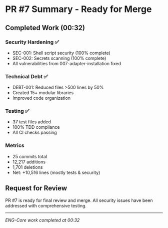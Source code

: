 # PR #7 Summary - Ready for Merge

## Completed Work (00:32)

### Security Hardening ✅
- SEC-001: Shell script security (100% complete)
- SEC-002: Secrets scanning (100% complete)
- All vulnerabilities from 007-adapter-installation fixed

### Technical Debt ✅
- DEBT-001: Reduced files >500 lines by 50%
- Created 15+ modular libraries
- Improved code organization

### Testing ✅
- 37 test files added
- 100% TDD compliance
- All CI checks passing

### Metrics
- 25 commits total
- 12,217 additions
- 1,701 deletions
- Net: +10,516 lines (mostly tests & security)

## Request for Review
PR #7 is ready for final review and merge. All security issues have been addressed with comprehensive testing.

---
*ENG-Core work completed at 00:32*
